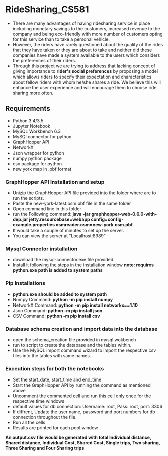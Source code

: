 # RideSharing_CS581
 - There are many advantages of having ridesharing service in place including monetary savings to the customers, increased revenue to the company and being eco-friendly with more number of customers opting for this service than to take a personal vehicle. 
 - However, the riders have rarely questioned about the quality of the rides that they have taken or they are about to take and neither did these companies have made a system available to the users which considers the preferences of their riders.<br>
 - Through this project we are trying to address that lacking concept of giving importance to **rider's social preferences** by proposing a model which allows riders to specify their expectation and characteristics about fellow riders with whom he/she shares a ride. We believe this will enhance the user experience and will encourage them to choose ride sharing more often.


## Requirements
  - Python 3.4/3.5
  - Jupyter Notebook
  - MySQL Workbench 6.3
  - MySQl connector for python
  - GraphHopper API
  - NetworkX
  - Json wrapper for python
  - numpy python package
  - csv package for python
  - new york map in .pbf format
  
  
### GraphHopper API Installation and setup
  - Unizip the GraphHopper API file provided into the folder where are to run the scripts. 
  - Paste the new-york-latest.osm.pbf file in the same folder
  - Open command line in this folder
  - run the Following command: **java -jar graphhopper-web-0.6.0-with-dep.jar jetty.resourcebase=webapp config=config-example.properties osmreader.osm=new-york.osm.pbf**
  - It would take a couple of minutes to set up the server.
  - You can view the server at "Localhost:8989"
  
### Mysql Connector installation
  - download the mysql-connector.exe file provided
  - Install it following the steps in the installation window
  **note: requires python.exe path is added to system paths**
  
### Pip Installations
  - **python.exe should be added to system path**
  - Numpy Command: **python -m pip install numpy**
  - NetworkX Command: **python -m pip install networkx==1.10**
  - Json Command: **python -m pip install json**
  - CSV Command: **python -m pip install csv**
  
### Database schema creation and import data into the database
  - open the schema_creation file provided in mysql wokbench
  - run to script to create the database and the tables within.
  - Use the MySQL import command wizard to import the respective csv files into the tables with same names.
  
### Exceution steps for both the notebooks
  - Set the start_date, start_time and end_time
  - Start the GraphHopper API by running the command as mentioned above
  - Uncomment the commented cell and run this cell only once for the respective time windows
  - default values for db connection: Username: root, Pass: root, port: 3306
  - If diffrent, Update the user name, password and port numbers for db connection throughout the file.
  - Run all the cells
  - Results are printed for each pool window
  
**An output.csv file would be generated with total Individual distance, Shared distance, Individual Cost, Shared Cost, Single trips, Two sharing, Three Sharing and Four Sharing trips**
